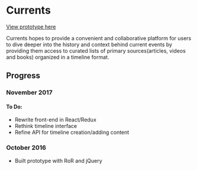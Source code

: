# Currents
[View prototype here](http://18.220.218.145/)

Currents hopes to provide a convenient and collaborative platform for users to dive deeper into the history and context behind current events by providing them access to curated lists of primary sources(articles, videos and books) organized in a timeline format.


## Progress

### November 2017
#### To Do:
+ Rewrite front-end in React/Redux
+ Rethink timeline interface
+ Refine API for timeline creation/adding content

### October 2016
+ Built prototype with RoR and jQuery



 
